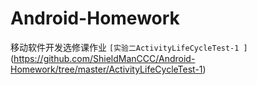 # Android-Homework
移动软件开发选修课作业
 `[实验二ActivityLifeCycleTest-1 ]`(https://github.com/ShieldManCCC/Android-Homework/tree/master/ActivityLifeCycleTest-1)
